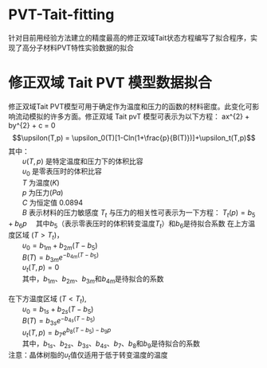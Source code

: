# PVT-Tait-fitting
针对目前用经验方法建立的精度最高的修正双域Tait状态方程编写了拟合程序，实现了高分子材料PVT特性实验数据的拟合

# 修正双域 Tait PVT 模型数据拟合
修正双域Tait PVT模型可用于确定作为温度和压力的函数的材料密度。此变化可影响流动模拟的许多方面。修正双域 Tait pvT 模型可表示为以下方程：
ax^{2} + by^{2} + c = 0
$$\upsilon(T,p) = \upsilon_0(T)[1-Cln(1+\frac{p}{B(T)})]+\upsilon_t(T,p)$$
其中：<br>
&emsp;&emsp;$\upsilon(T,p)$ 是特定温度和压力下的体积比容<br>
&emsp;&emsp;$\upsilon_0$ 是零表压时的体积比容<br>
&emsp;&emsp;$T$ 为温度$(K)$<br>
&emsp;&emsp;$p$ 为压力$(Pa)$<br>
&emsp;&emsp;$C$ 为恒定值 0.0894 <br>
&emsp;&emsp;$B$ 表示材料的压力敏感度
$T_t$ 与压力的相关性可表示为一下方程： $T_t(p) = b_5 + b_6p$ &emsp;其中$b_5$（表示零表压时的体积转变温度$T_t$）和$b_6$是待拟合系数
在上方温度区域 $(T>T_t)$，<br>
&emsp;&emsp;$\upsilon_0 = b_{1m} + b_{2m}(T-b_5)$ <br>
&emsp;&emsp;$B(T) = b_{3m}e^{-b_{4m}(T-b_5)}$ <br>
&emsp;&emsp;$\upsilon_t(T, p) = 0$ <br>
&emsp;&emsp;其中，$b_{1m}、b_{2m}、b_{3m}$和$b_{4m}$是待拟合的系数<br><br>
在下方温度区域 $(T<T_t)$, <br>
&emsp;&emsp;$\upsilon_0 = b_{1s} + b_{2s}(T-b_5)$ <br>
&emsp;&emsp;$B(T) = b_{3s}e^{-b_{4s}(T-b_5)}$ <br>
&emsp;&emsp;$\upsilon_t(T, p) = b_7e^{b_8(T-b_5)-b_9p}$ <br>
&emsp;&emsp;其中，$b_{1s}、b_{2s}、b_{3s}、b_{4s}、b_7、b_8$和$b_9$是待拟合的系数 <br>
注意：晶体树脂的$\upsilon_t$值仅适用于低于转变温度的温度
